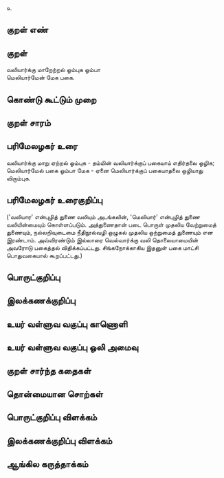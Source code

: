 உ

## குறள் எண் 


## குறள் 
வலியார்க்கு மாறேற்றல் ஓம்புக ஓம்பா  
மெலியார்மேன் மேக பகை.

## கொண்டு கூட்டும் முறை


## குறள் சாரம் 


## பரிமேலழகர் உரை
வலியார்க்கு மாறு ஏற்றல் ஓம்புக - தம்மின் வலியார்க்குப் பகையாய் எதிர்தலை ஒழிக; மெலியார்மேல் பகை ஓம்பா மேக - ஏனை மெலியார்க்குப் பகையாதலை ஒழியாது விரும்புக. 
## பரிமேலழகர் உரைகுறிப்பு   
('வலியார' என்புழித் துணை வலியும் அடங்கலின், 'மெலியார்' என்புழித் துணை வலியின்மையும் கொள்ளப்படும். அத்துணைதான் படை பொருள் முதலிய வேற்றுமைத் துணையும், நல்லறிவுடைமை நீதிநூல்வழி ஒழுகல் முதலிய ஒற்றுமைத் துணையும் என இரண்டாம். அவ்விரண்டும் இல்லாரை வெல்வார்க்கு வலி தொலையாமையின் அவரோடு பகைத்தல் விதிக்கப்பட்டது. சிங்கநோக்காகிய இதனுள் பகை மாட்சி பொதுவகையால் கூறப்பட்டது.)


## பொருட்குறிப்பு 


## இலக்கணக்குறிப்பு  


## உயர் வள்ளுவ வகுப்பு காணொளி


## உயர் வள்ளுவ வகுப்பு ஒலி அமைவு 

 
## குறள் சார்ந்த கதைகள் 


## தொன்மையான சொற்கள்


## பொருட்குறிப்பு விளக்கம்


## இலக்கணக்குறிப்பு விளக்கம்


## ஆங்கில கருத்தாக்கம் 


